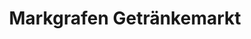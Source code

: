 ---
title: "Markgrafen Getränkemarkt"
url: /ludwigsfelde/markgrafen-getraenkemarkt/
shop: Getränke
---